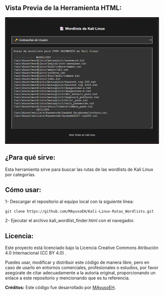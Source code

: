 ## Vista Previa de la Herramienta HTML:
![Captura de pantalla del proyecto](https://github.com/MAyusoEH/Kali-Linux-Rutas-Wordlists/blob/main/pic_wrdlst.png)


## ¿Para qué sirve:
Esta herramienta sirve para buscar las rutas de las wordlists de Kali Linux por categorías.

## Cómo usar:

1- Descargar el repositorio al equipo local con la siguiente línea:

``git clone https://github.com/MAyusoEH/Kali-Linux-Rutas_Wordlists.git``

2- Ejecutar el archivo kali_wordlist_finder.html con el navegador.


## Licencia:

Este proyecto está licenciado bajo la Licencia Creative Commons Atribución 4.0 Internacional (CC BY 4.0)
.

Puedes usar, modificar y distribuir este código de manera libre, pero en caso de usarlo en entornos comerciales, profesionales o estudios, por favor asegúrate de citar adecuadamente a la autoría original, proporcionando un enlace a este repositorio y mencionando que es tu referencia.

**Créditos:** Este código fue desarrollado por [MAyusoEH](https://github.com/MAyusoEH).
